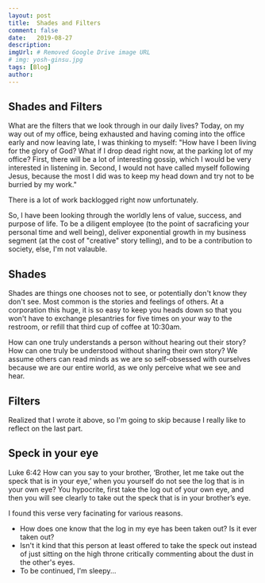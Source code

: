 ```yaml
---
layout: post
title:  Shades and Filters
comment: false
date:   2019-08-27
description: 
imgUrl: # Removed Google Drive image URL
# img: yosh-ginsu.jpg
tags: [Blog]
author:
---
```


## Shades and Filters
What are the filters that we look through in our daily lives? Today, on my way out of my office, being exhausted and having coming into the office early and now leaving late, I was thinking to myself: "How have I been living for the glory of God? What if I drop dead right now, at the parking lot of my office? First, there will be a lot of interesting gossip, which I would be very interested in listening in. Second, I would not have called myself following Jesus, because the most I did was to keep my head down and try not to be burried by my work."

There is a lot of work backlogged right now unfortunately.

So, I have been looking through the worldly lens of value, success, and purpose of life. To be a diligent employee (to the point of sacraficing your personal time and well being), deliver exponential growth in my business segment (at the cost of "creative" story telling), and to be a contribution to society, else, I'm not valauble.

## Shades
Shades are things one chooses not to see, or potentially don't know they don't see. Most common is the stories and feelings of others. At a corporation this huge, it is so easy to keep you heads down so that you won't have to exchange plesantries for five times on your way to the restroom, or refill that third cup of coffee at 10:30am.

How can one truly understands a person without hearing out their story? How can one truly be understood without sharing their own story? We assume others can read minds as we are so self-obsessed with ourselves because we are our entire world, as we only perceive what we see and hear.

## Filters
Realized that I wrote it above, so I'm going to skip because I really like to reflect on the last part.

## Speck in your eye
Luke 6:42
How can you say to your brother, ‘Brother, let me take out the speck that is in your eye,’ when you yourself do not see the log that is in your own eye? You hypocrite, first take the log out of your own eye, and then you will see clearly to take out the speck that is in your brother’s eye.

I found this verse very facinating for various reasons.
- How does one know that the log in my eye has been taken out? Is it ever taken out?
- Isn't it kind that this person at least offered to take the speck out instead of just sitting on the high throne critically commenting about the dust in the other's eyes.
- To be continued, I'm sleepy...
